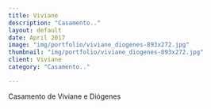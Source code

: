 ```yaml
---
title: Viviane
description: "Casamento.."
layout: default
date: April 2017
image: "img/portfolio/viviane_diogenes-893x272.jpg"
thumbnail: "img/portfolio/viviane_diogenes-893x272.jpg"
client: Viviane
category: "Casamento.."

---
```



Casamento de Viviane e Diógenes